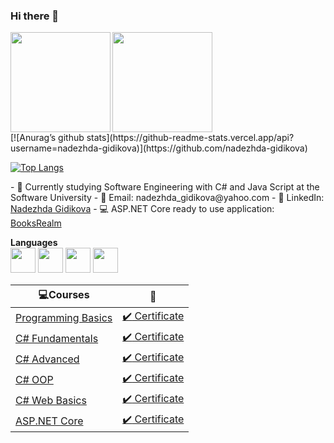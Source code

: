 ### Hi there 👋 
<div>
  <img height="160" align="left" src="https://github-readme-stats.vercel.app/api?username=nadezhda-gidikova&count_private=true&true&hide=issues&show_icons=true" />
  <img height="160" src="https://github-readme-stats.vercel.app/api/top-langs/?username=nadezhda-gidikova&layout=compact" />
</div>
<div>
[![Anurag’s github stats](https://github-readme-stats.vercel.app/api?username=nadezhda-gidikova)](https://github.com/nadezhda-gidikova)

[![Top Langs](https://github-readme-stats.vercel.app/api/top-langs/?username=nadezhda-gidikova&layout=compact)](https://github.com/nadezhda-gidikova)
</div>
- 🌱 Currently studying Software Engineering with C# and Java Script at the Software University
- 💌 Email: nadezhda_gidikova@yahoo.com
- 💼 LinkedIn: <a href="https://www.linkedin.com/in/nadezhda-gidikova-31525b69/">Nadezhda Gidikova</a>  
- 💻 ASP.NET Core ready to use application: <a href="https://booksrealm-app.azurewebsites.net/">BooksRealm</a>  

**Languages**  
<code><img height="40" src="https://seeklogo.com/images/C/c-sharp-c-logo-02F17714BA-seeklogo.com.png"></code>
<code><img height="40" src="https://pbs.twimg.com/profile_images/378800000539531860/2c45151a4a11d3a3c8e71bb34dd069d6.png"></code>
<code><img height="40" src="https://fiverr-res.cloudinary.com/images/t_main1,q_auto,f_auto,q_auto,f_auto/gigs/124446395/original/b68691adbfd454ea4173b4f213f9b7b11a5c426e/create-er-diagrams-develop-database-offer-tech-support.png"></code>
<code><img height="40" src="https://encrypted-tbn0.gstatic.com/images?q=tbn:ANd9GcTTnlf8RZSA2jnQPDUql_UmSztuFLmp8U6h2A&usqp=CAU"></code>

|💻**Courses**|:scroll:| 
|---|---|
|<a href="https://softuni.bg/trainings/2768/programming-basics-with-c-sharp-february-2020" > Programming Basics </a>   | <a href="https://softuni.bg/certificates/details/101765/09b34234"> :heavy_check_mark: Certificate</a> |
|<a href="https://softuni.bg/trainings/2830/csharp-fundamentals-may-2020"> C# Fundamentals </a>| <a href="https://softuni.bg/certificates/details/111604/ae2eca5e"> :heavy_check_mark: Certificate</a> |
|<a href="https://softuni.bg/trainings/3007/csharp-advanced-september-2020"> C# Advanced </a>| <a href="https://softuni.bg/certificates/details/114400/96c06c9d"> :heavy_check_mark: Certificate</a> |
|<a href="https://softuni.bg/trainings/3008/csharp-oop-october-2020"> C# OOP </a>| <a href="https://softuni.bg/certificates/details/120553/6550f262"> :heavy_check_mark: Certificate</a> |
|<a href="https://softuni.bg/trainings/3353/csharp-web-basics-basics-may-2021"> C# Web Basics </a>| <a href="https://softuni.bg/certificates/details/126322/c2acc0dd">  :heavy_check_mark: Certificate</a> |
|<a href="https://softuni.bg/trainings/3354/asp-dot-net-core-june-2021"> ASP.NET Core </a>| <a href="https://softuni.bg/certificates/details/132656/b18a2963"> :heavy_check_mark:  Certificate</a> |

<!--
**nadezhda-gidikova/nadezhda-gidikova** is a ✨ _special_ ✨ repository because its `README.md` (this file) appears on your GitHub profile.

Here are some ideas to get you started:

- 🔭 I’m currently working on ...
- 🌱 I’m currently learning Java Script
- 👯 I’m looking to collaborate on ...
- 🤔 I’m looking for help with ...
- 💬 Ask me about ...
- 📫 How to reach me: ...
- 😄 Pronouns: ...
- ⚡ Fun fact: ...
-->
